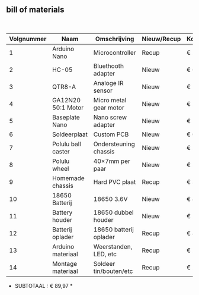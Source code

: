 ## bill of materials
<br />

|Volgnummer|Naam               |Omschrijving               |Nieuw/Recup|Kostprijs/Stuk|Aantal|Subtotaal|
|----------|-------------------|------------------------|-----------|--------------|------|---------|
|1         |Arduino Nano       |Microcontroller         |Recup      |€ 22,20       |1     |€ 22,15  |
|2         |HC-05              |Bluethooth adapter      |Nieuw      |€ 6,30        |1     |€ 6,30   |
|3         |QTR8-A             |Analoge IR sensor       |Nieuw      |€ 11,25       |1     |€ 11,25  |
|4         |GA12N20 50:1 Motor |Micro metal gear motor  |Nieuw      |€ 2,5         |2     |€ 5      |
|5         |Baseplate Nano     |Nano screw adapter      |Nieuw      |€ 11,50       |1     |€ 11,50  |
|6         |Soldeerplaat       |Custom PCB              |Nieuw      |€ 0,50        |1     |€ 0,50   |
|7         |Polulu ball caster |Ondersteuning chassis   |Nieuw      |€ 2,70        |1     |€ 2,70   |
|8         |Polulu wheel       |40×7mm per paar         |Nieuw      |€ 5,65        |1     |€ 5,65   |
|9         |Homemade chassis   |Hard PVC plaat          |Recup      |€ 3,5         |1     |€ 3,5    |
|10        |18650 Batterij     |18650 3.6V              |Nieuw      |€ 4.99        |2     |€ 9.98   |
|11        |Battery houder     |18650 dubbel houder     |Nieuw      |€ 2.49        |1     |€ 2.49   |
|12        |Batterij oplader   |18650 batterij oplader  |Recup      |€ 4,95        |1     |€ 4,95   |
|13        |Arduino materiaal  |Weerstanden, LED, etc   |Recup      |€ 2           |1     |€ 2      |
|14        |Montage materiaal  |Soldeer tin/bouten/etc  |Recup      |€ 2           |1     |€ 2      |

* SUBTOTAAL : € 89,97 *
